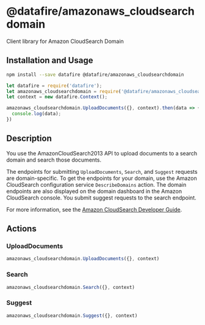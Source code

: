 # @datafire/amazonaws_cloudsearchdomain

Client library for Amazon CloudSearch Domain

## Installation and Usage
```bash
npm install --save datafire @datafire/amazonaws_cloudsearchdomain
```

```js
let datafire = require('datafire');
let amazonaws_cloudsearchdomain = require('@datafire/amazonaws_cloudsearchdomain').actions;
let context = new datafire.Context();

amazonaws_cloudsearchdomain.UploadDocuments({}, context).then(data => {
  console.log(data);
})
```

## Description
<p>You use the AmazonCloudSearch2013 API to upload documents to a search domain and search those documents. </p> <p>The endpoints for submitting <code>UploadDocuments</code>, <code>Search</code>, and <code>Suggest</code> requests are domain-specific. To get the endpoints for your domain, use the Amazon CloudSearch configuration service <code>DescribeDomains</code> action. The domain endpoints are also displayed on the domain dashboard in the Amazon CloudSearch console. You submit suggest requests to the search endpoint. </p> <p>For more information, see the <a href="http://docs.aws.amazon.com/cloudsearch/latest/developerguide">Amazon CloudSearch Developer Guide</a>.</p>

## Actions
### UploadDocuments



```js
amazonaws_cloudsearchdomain.UploadDocuments({}, context)
```


### Search



```js
amazonaws_cloudsearchdomain.Search({}, context)
```


### Suggest



```js
amazonaws_cloudsearchdomain.Suggest({}, context)
```


